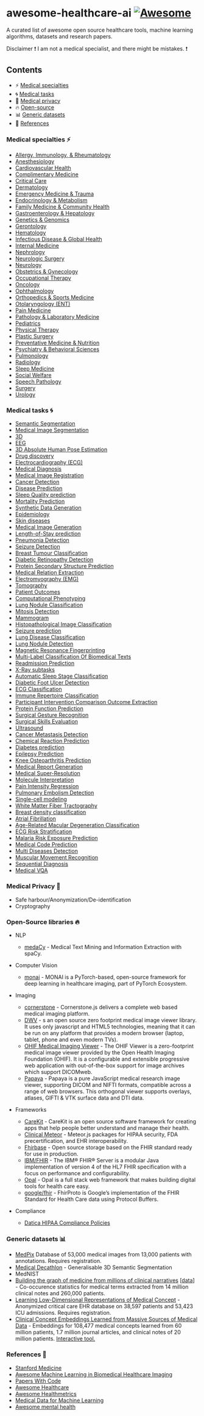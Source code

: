 # awesome-healthcare-ai [![Awesome](https://cdn.rawgit.com/sindresorhus/awesome/d7305f38d29fed78fa85652e3a63e154dd8e8829/media/badge.svg)](https://github.com/sindresorhus/awesome)
A curated list of awesome open source healthcare tools, machine learning algorithms, datasets and research papers.

Disclaimer :exclamation: I am not a medical specialist, and there might be mistakes. :exclamation:


## Contents

- :zap: [Medical specialties](#medical-specialties)
- :cyclone: [Medical tasks](#medical-tasks)
- :key: [Medical privacy](#medical-privacy)
- :fire: [Open-source](#open-source)
- :bar_chart: [Generic datasets](#generic-datasets)
- :book: [References](#references)

### Medical specialties :zap: 
  * [Allergy, Immunology, & Rheumatology](resources/medical-specialties/allergy-immunology-rheumatology.md)
  * [Anesthesiology](resources/medical-specialties/anesthesiology.md)
  * [Cardiovascular Health](resources/medical-specialties/cardiovascular-health.md)
  * [Complimentary Medicine](resources/medical-specialties/complimentary-medicine.md)
  * [Critical Care](resources/medical-specialties/critical-care-pulmonology.md)
  * [Dermatology](resources/medical-specialties/dermatology.md)
  * [Emergency Medicine & Trauma](resources/medical-specialties/emergency-medicine.md)
  * [Endocrinology & Metabolism](resources/medical-specialties/endocrinology.md)
  * [Family Medicine & Community Health](resources/medical-specialties/family-medicine.md)
  * [Gastroenterology & Hepatology](resources/medical-specialties/gastroenterology.md)
  * [Genetics & Genomics](resources/medical-specialties/genetics-genomics.md)
  * [Gerontology](resources/medical-specialties/gerontology.md)
  * [Hematology](resources/medical-specialties/hematology.md)
  * [Infectious Disease & Global Health](resources/medical-specialties/infectious-disease.md)
  * [Internal Medicine](resources/medical-specialties/internal-medicine.md)
  * [Nephrology](resources/medical-specialties/nephrology.md)
  * [Neurologic Surgery](resources/medical-specialties/neurologic-surgery.md)
  * [Neurology](resources/medical-specialties/neurology.md)
  * [Obstetrics & Gynecology](resources/medical-specialties/obstetrics-gynecology.md)
  * [Occupational Therapy](resources/medical-specialties/occupational-therapy.md)
  * [Oncology](resources/medical-specialties/oncology.md)
  * [Ophthalmology](resources/medical-specialties/ophthalmology.md)
  * [Orthopedics & Sports Medicine](resources/medical-specialties/orthopedics.md)
  * [Otolaryngology (ENT)](resources/medical-specialties/otolaryngology.md)
  * [Pain Medicine](resources/medical-specialties/anesthesiology.md)
  * [Pathology & Laboratory Medicine](resources/medical-specialties/pathology-laboratory.md)
  * [Pediatrics](resources/medical-specialties/pediatrics.md)
  * [Physical Therapy](resources/medical-specialties/physical-therapy.md)
  * [Plastic Surgery](resources/medical-specialties/plastic-surgery.md)
  * [Preventative Medicine & Nutrition](resources/medical-specialties/preventative-medicine.md)
  * [Psychiatry & Behavioral Sciences](resources/medical-specialties/psychiatry.md)
  * [Pulmonology](resources/medical-specialties/pulmonology.md)
  * [Radiology](resources/medical-specialties/radiology.md)
  * [Sleep Medicine](resources/medical-specialties/anesthesiology.md)
  * [Social Welfare](resources/medical-specialties/social-welfare.md)
  * [Speech Pathology](resources/medical-specialties/speech-pathology.md)
  * [Surgery](resources/medical-specialties/surgery.md)
  * [Urology](resources/medical-specialties/urology.md)
  
### Medical tasks :cyclone:
  * [Semantic Segmentation](https://paperswithcode.com/area/medical/semantic-segmentation)
  * [Medical Image Segmentation](https://paperswithcode.com/area/medical/medical-image-segmentation)
  * [3D](https://paperswithcode.com/area/medical/3d)
  * [EEG](https://paperswithcode.com/area/medical/eeg)
  * [3D Absolute Human Pose Estimation](https://paperswithcode.com/area/medical/3d-absolute-human-pose-estimation)
  * [Drug discovery](https://paperswithcode.com/area/medical/drug-discovery)
  * [Electrocardiography (ECG)](https://paperswithcode.com/area/medical/electrocardiography-ecg)
  * [Medical Diagnosis](https://paperswithcode.com/area/medical/medical-diagnosis)
  * [Medical Image Registration](https://paperswithcode.com/area/medical/medical-image-registration)
  * [Cancer Detection](https://paperswithcode.com/area/medical/cancer)
  * [Disease Prediction](https://paperswithcode.com/area/medical/disease-prediction)
  * [Sleep Quality prediction](https://paperswithcode.com/area/medical/sleep-quality-prediction)
  * [Mortality Prediction](https://paperswithcode.com/area/medical/mortality-prediction)
  * [Synthetic Data Generation](https://paperswithcode.com/area/medical/synthetic-data-generation)
  * [Epidemiology](https://paperswithcode.com/area/medical/epidemiology)
  * [Skin diseases](https://paperswithcode.com/area/medical/skin)
  * [Medical Image Generation](https://paperswithcode.com/area/medical/medical-image-generation)
  * [Length-of-Stay prediction](https://paperswithcode.com/area/medical/length-of-stay-prediction)
  * [Pneumonia Detection](https://paperswithcode.com/area/medical/pneumonia-detection)
  * [Seizure Detection](https://paperswithcode.com/area/medical/seizure-detection)
  * [Breast Tumour Classification](https://paperswithcode.com/area/medical/breast-tumour-classification)
  * [Diabetic Retinopathy Detection](https://paperswithcode.com/area/medical/diabetic-retinopathy-detection)
  * [Protein Secondary Structure Prediction](https://paperswithcode.com/area/medical/protein-secondary-structure-prediction)
  * [Medical Relation Extraction](https://paperswithcode.com/area/medical/medical-relation-extraction)
  * [Electromyography (EMG)](https://paperswithcode.com/task/electromyography-emg)
  * [Tomography](https://paperswithcode.com/task/tomography)
  * [Patient Outcomes](https://paperswithcode.com/task/patient-outcomes)
  * [Computational Phenotyping](https://paperswithcode.com/task/computational-phenotyping)
  * [Lung Nodule Classification](https://paperswithcode.com/task/lung-nodule-classification)
  * [Mitosis Detection](https://paperswithcode.com/task/mitosis-detection)
  * [Mammogram](https://paperswithcode.com/task/mammogram)
  * [Histopathological Image Classification](https://paperswithcode.com/task/histopathological-image-classification)
  * [Seizure prediction](https://paperswithcode.com/task/seizure-prediction)
  * [Lung Disease Classification](https://paperswithcode.com/task/lung-disease-classification)
  * [Lung Nodule Detection](https://paperswithcode.com/task/lung-nodule-detection)
  * [Magnetic Resonance Fingerprinting](https://paperswithcode.com/task/magnetic-resonance-fingerprinting)
  * [Multi-Label Classification Of Biomedical Texts](https://paperswithcode.com/task/multi-label-classification-of-biomedical)
  * [Readmission Prediction](https://paperswithcode.com/task/readmission-prediction)
  * [X-Ray subtasks](https://paperswithcode.com/area/medical/x-ray)
  * [Automatic Sleep Stage Classification](https://paperswithcode.com/task/automatic-sleep-stage-classification)
  * [Diabetic Foot Ulcer Detection](https://paperswithcode.com/task/diabetic-foot-ulcer-detection)
  * [ECG Classification](https://paperswithcode.com/task/photoplethysmography-ppg)
  * [Immune Repertoire Classification](https://paperswithcode.com/task/immune-repertoire-classification)
  * [Participant Intervention Comparison Outcome Extraction](https://paperswithcode.com/task/participant-intervention-comparison-outcome)
  * [Protein Function Prediction](https://paperswithcode.com/task/protein-function-prediction)
  * [Surgical Gesture Recognition](https://paperswithcode.com/task/surgical-gesture-recognition)
  * [Surgical Skills Evaluation](https://paperswithcode.com/task/surgical-skills-evaluation)
  * [Ultrasound](https://paperswithcode.com/task/ultrasound)
  * [Cancer Metastasis Detection](https://paperswithcode.com/task/cancer-metastasis-detection)
  * [Chemical Reaction Prediction](https://paperswithcode.com/task/chemical-reaction-prediction)
  * [Diabetes prediction](https://paperswithcode.com/task/diabetes-prediction)
  * [Epilepsy Prediction](https://paperswithcode.com/task/epilepsy-prediction)
  * [Knee Osteoarthritis Prediction](https://paperswithcode.com/task/knee-osteoarthritis-prediction)
  * [Medical Report Generation](https://paperswithcode.com/task/medical-report-generation)
  * [Medical Super-Resolution](https://paperswithcode.com/task/medical-super-resolution)
  * [Molecule Interpretation](https://paperswithcode.com/task/molecule-interpretation)
  * [Pain Intensity Regression](https://paperswithcode.com/task/pain-intensity-regression)
  * [Pulmonary Embolism Detection](https://paperswithcode.com/task/pulmonary-embolism-detection)
  * [Single-cell modeling](https://paperswithcode.com/task/single-cell-modeling)
  * [White Matter Fiber Tractography](https://paperswithcode.com/task/white-matter-fiber-tractography)
  * [Breast density classification](https://paperswithcode.com/task/breast-density-classification)
  * [Atrial Fibrillation](https://paperswithcode.com/task/atrial-fibrillation)
  * [Age-Related Macular Degeneration Classification](https://paperswithcode.com/task/classification-of-age-related-macular)
  * [ECG Risk Stratification](https://paperswithcode.com/task/ecg-risk-stratification)
  * [Malaria Risk Exposure Prediction](https://paperswithcode.com/task/malaria-risk-exposure-prediction)
  * [Medical Code Prediction](https://paperswithcode.com/task/medical-code-prediction)
  * [Multi Diseases Detection](https://paperswithcode.com/task/multi-diseases-detection)
  * [Muscular Movement Recognition](https://paperswithcode.com/task/muscular-movement-recognition)
  * [Sequential Diagnosis](https://paperswithcode.com/task/sequential-diagnosis)
  * [Medical VQA](https://github.com/aioz-ai/MICCAI19-MedVQA)

### Medical Privacy :key: 
  * Safe harbour/Anonymization/De-identification
  * Cryptography
  
### Open-Source libraries :fire:
  * NLP
    - [medaCy](https://github.com/NLPatVCU/medaCy) - Medical Text Mining and Information Extraction with spaCy.
  * Computer Vision
    - [monai](https://github.com/Project-MONAI/MONAI) - MONAI is a PyTorch-based, open-source framework for deep learning in healthcare imaging, part of PyTorch Ecosystem.
  * Imaging
    - [cornerstone](https://github.com/cornerstonejs/cornerstone) - Cornerstone.js delivers a complete web based medical imaging platform.
    - [DWV](https://github.com/ivmartel/dwv) - s an open source zero footprint medical image viewer library. It uses only javascript and HTML5 technologies, meaning that it can be run on any platform that provides a modern browser (laptop, tablet, phone and even modern TVs).
    - [OHIF Medical Imaging Viewer](https://github.com/OHIF/Viewers) - The OHIF Viewer is a zero-footprint medical image viewer provided by the Open Health Imaging Foundation (OHIF). It is a configurable and extensible progressive web application with out-of-the-box support for image archives which support DICOMweb.
    - [Papaya](https://github.com/rii-mango/Papaya) - Papaya is a pure JavaScript medical research image viewer, supporting DICOM and NIFTI formats, compatible across a range of web browsers. This orthogonal viewer supports overlays, atlases, GIFTI & VTK surface data and DTI data.
  * Frameworks
    - [CareKit](https://github.com/carekit-apple/CareKit/) - CareKit is an open source software framework for creating apps that help people better understand and manage their health. 
    - [Clinical Meteor](https://github.com/clinical-meteor) - Meteor.js packages for HIPAA security, FDA precertification, and EHR interoperability.
    - [Fhirbase](https://github.com/fhirbase) - Open source storage based on the FHIR standard ready for use in production.
    - [IBM/FHIR](https://github.com/IBM/FHIR) - The IBM® FHIR® Server is a modular Java implementation of version 4 of the HL7 FHIR specification with a focus on performance and configurability.
    - [Opal](https://github.com/openhealthcare/opal) - Opal is a full stack web framework that makes building digital tools for health care easy.
    - [google/fhir](https://github.com/google/fhir) - FhirProto is Google’s implementation of the FHIR Standard for Health Care data using Protocol Buffers.

  * Compliance
    - [Datica HIPAA Compliance Policies](https://github.com/catalyzeio/policies)
    
### Generic datasets :bar_chart: 
  * [MedPix](https://medpix.nlm.nih.gov/home) Database of 53,000 medical images from 13,000 patients with annotations. Requires registration.
  * [Medical Decathlon](http://medicaldecathlon.com/) - Generalisable 3D Semantic Segmentation
  * MedNIST
  * [Building the graph of medicine from millions of clinical narratives](http://www.nature.com/articles/sdata201432) [[data](http://datadryad.org/resource/doi:10.5061/dryad.jp917)] - Co-occurence statistics for medical terms extracted from 14 million clinical notes and 260,000 patients.
  * [Learning Low-Dimensional Representations of Medical Concept](http://physionet.org/physiobank/database/mimic3cdb/) - Anonymized critical care EHR database on 38,597 patients and 53,423 ICU admissions. Requires registration.
  * [Clinical Concept Embeddings Learned from Massive Sources of Medical Data](https://arxiv.org/abs/1804.01486) - Embeddings for 108,477 medical concepts learned from 60 million patients, 1.7 million journal articles, and clinical notes of 20 million patients. [Interactive tool.](http://cui2vec.dbmi.hms.harvard.edu)
 

  
### References :book: 
  * [Stanford Medicine](https://stanford.cloud-cme.com/default.aspx)
  * [Awesome Machine Learning in Biomedical Healthcare Imaging](https://github.com/XindiWu/Awesome-Machine-Learning-in-Biomedical-Healthcare-Imaging)
  * [Papers With Code](https://paperswithcode.com/area/medical)
  * [Awesome Healthcare](https://github.com/kakoni/awesome-healthcare)
  * [Awesome Healthmetrics](https://github.com/leandromineti/awesome-healthmetrics)
  * [Medical Data for Machine Learning](https://github.com/beamandrew/medical-data)
  * [Awesome mental health](https://github.com/dreamingechoes/awesome-mental-health)
